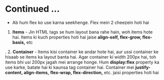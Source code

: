 # Continued ...

* Ab hum flex ko use karna seekhenge. Flex mein 2 cheezein hoti hai
1. **Items** - Jin HTML tags se hum layout bana rahe hain, woh items hote hai. Items ki kuch properties hoti hai jaise 
      **align-self, flex-grow, flex-basis,** etc

.
2. **Container** - Items kisi container ke andar hote hai, aur ussi container ke hisaab se items ka layout banta hai. Agar container ki width 200px hai, toh items bhi usi 200px jagah mei arrange honge. Hum **display:flex** property ka use karke, batate hai ki kaunsa tag container hai. Container mei **justify-content, align-items,** **flex-wrap, flex-direction,** etc. jaisi properties hoti hai




